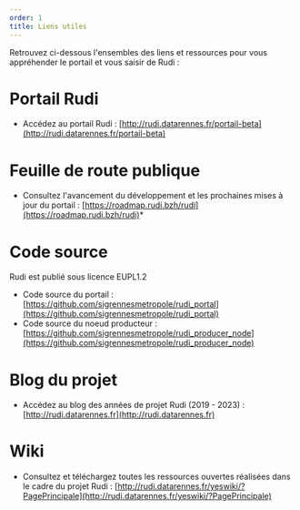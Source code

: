 ```yaml
---
order: 1
title: Liens utiles
---
```

Retrouvez ci-dessous l'ensembles des liens et ressources pour vous appréhender le portail et vous saisir de Rudi :

# Portail Rudi
* Accédez au portail Rudi : [http://rudi.datarennes.fr/portail-beta](http://rudi.datarennes.fr/portail-beta)


# Feuille de route publique
* Consultez l'avancement du développement et les prochaines mises à jour du portail : [https://roadmap.rudi.bzh/rudi](https://roadmap.rudi.bzh/rudi)*


# Code source
Rudi est publié sous licence EUPL1.2 
* Code source du portail : [https://github.com/sigrennesmetropole/rudi_portal](https://github.com/sigrennesmetropole/rudi_portal)
* Code source du noeud producteur : [https://github.com/sigrennesmetropole/rudi_producer_node](https://github.com/sigrennesmetropole/rudi_producer_node)


# Blog du projet
* Accédez au blog des années de projet Rudi (2019 - 2023) : [http://rudi.datarennes.fr](http://rudi.datarennes.fr)


# Wiki
* Consultez et téléchargez toutes les ressources ouvertes réalisées dans le cadre du projet Rudi : [http://rudi.datarennes.fr/yeswiki/?PagePrincipale](http://rudi.datarennes.fr/yeswiki/?PagePrincipale) 



